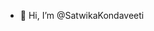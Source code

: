- 👋 Hi, I’m @SatwikaKondaveeti


<!---
SatwikaKondaveeti/SatwikaKondaveeti is a ✨ special ✨ repository because its `README.md` (this file) appears on your GitHub profile.
You can click the Preview link to take a look at your changes.
--->
